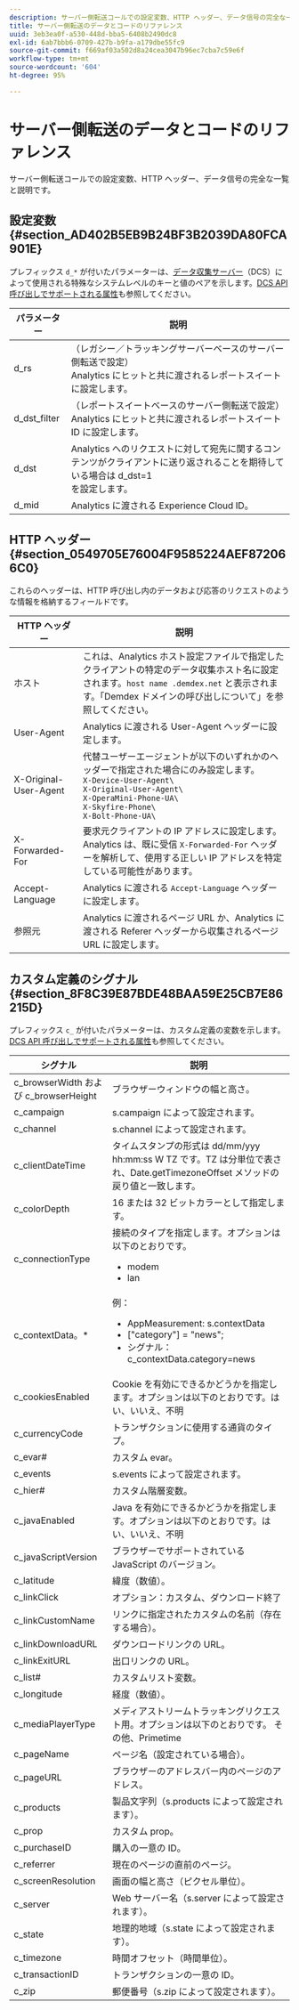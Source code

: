 ```yaml
---
description: サーバー側転送コールでの設定変数、HTTP ヘッダー、データ信号の完全な一覧と説明です。
title: サーバー側転送のデータとコードのリファレンス
uuid: 3eb3ea0f-a530-448d-bba5-6408b2490dc8
exl-id: 6ab7bbb6-0709-427b-b9fa-a179dbe55fc9
source-git-commit: f669af03a502d8a24cea3047b96ec7cba7c59e6f
workflow-type: tm+mt
source-wordcount: '604'
ht-degree: 95%

---
```


# サーバー側転送のデータとコードのリファレンス

サーバー側転送コールでの設定変数、HTTP ヘッダー、データ信号の完全な一覧と説明です。

## 設定変数 {#section_AD402B5EB9B24BF3B2039DA80FCA901E}

プレフィックス `d_*` が付いたパラメーターは、[データ収集サーバー](https://experienceleague.adobe.com/docs/audience-manager/user-guide/reference/system-components/components-data-collection.html)（DCS）によって使用される特殊なシステムレベルのキーと値のペアを示します。[DCS API 呼び出しでサポートされる属性](https://experienceleague.adobe.com/docs/audience-manager/user-guide/api-and-sdk-code/dcs/dcs-api-reference/dcs-keys.html)も参照してください。

| パラメーター | 説明 |
|--- |--- |
| d_rs | （レガシー／トラッキングサーバーベースのサーバー側転送で設定）<br>Analytics にヒットと共に渡されるレポートスイートに設定します。 |
| d_dst_filter | （レポートスイートベースのサーバー側転送で設定）<br>Analytics にヒットと共に渡されるレポートスイート ID に設定します。 |
| d_dst | Analytics へのリクエストに対して宛先に関するコンテンツがクライアントに送り返されることを期待している場合は d_dst=1<br> を設定します。 |
| d_mid | Analytics に渡される Experience Cloud ID。 |

## HTTP ヘッダー {#section_0549705E76004F9585224AEF872066C0}

これらのヘッダーは、HTTP 呼び出し内のデータおよび応答のリクエストのような情報を格納するフィールドです。

<!-- Meike, missing link in table below: "See Understanding Calls to the Demdex Domain" -->

| HTTP ヘッダー | 説明 |
|--- |--- |
| ホスト | これは、Analytics ホスト設定ファイルで指定したクライアントの特定のデータ収集ホスト名に設定されます。`host name .demdex.net` と表示されます。「Demdex ドメインの呼び出しについて」を参照してください。 |
| User-Agent | Analytics に渡される User-Agent ヘッダーに設定します。 |
| X-Original-User-Agent | 代替ユーザーエージェントが以下のいずれかのヘッダーで指定された場合にのみ設定します。</br>`X-Device-User-Agent\ `</br>`X-Original-User-Agent\`  </br>`X-OperaMini-Phone-UA\`</br>`X-Skyfire-Phone\`   </br>`X-Bolt-Phone-UA\`        |
| X-Forwarded-For | 要求元クライアントの IP アドレスに設定します。Analytics は、既に受信 `X-Forwarded-For` ヘッダーを解析して、使用する正しい IP アドレスを特定している可能性があります。 |
| Accept-Language | Analytics に渡される `Accept-Language` ヘッダーに設定します。 |
| 参照元 | Analytics に渡されるページ URL か、Analytics に渡される Referer ヘッダーから収集されるページ URL に設定します。 |

## カスタム定義のシグナル {#section_8F8C39E87BDE48BAA59E25CB7E86215D}

プレフィックス `c_` が付いたパラメーターは、カスタム定義の変数を示します。[DCS API 呼び出しでサポートされる属性](https://experienceleague.adobe.com/docs/audience-manager/user-guide/api-and-sdk-code/dcs/dcs-api-reference/dcs-keys.html)も参照してください。

| シグナル | 説明 |
|--- |--- |
| c_browserWidth および c_browserHeight | ブラウザーウィンドウの幅と高さ。 |
| c_campaign | s.campaign によって設定されます。 |
| c_channel | s.channel によって設定されます。 |
| c_clientDateTime | タイムスタンプの形式は dd/mm/yyy hh:mm:ss  W TZ です。TZ は分単位で表され、Date.getTimezoneOffset メソッドの戻り値と一致します。 |
| c_colorDepth | 16 または 32 ビットカラーとして指定します。 |
| c_connectionType | 接続のタイプを指定します。オプションは以下のとおりです。<ul><li>modem</li><li>lan</li></ul> |
| c_contextData。* | 例：<ul><li>AppMeasurement: s.contextData</li><li>[&quot;category&quot;] = &quot;news&quot;;</li><li>シグナル：c_contextData.category=news</li></ul> |
| c_cookiesEnabled | Cookie を有効にできるかどうかを指定します。オプションは以下のとおりです。はい、いいえ、不明 |
| c_currencyCode | トランザクションに使用する通貨のタイプ。 |
| c_evar# | カスタム evar。 |
| c_events | s.events によって設定されます。 |
| c_hier# | カスタム階層変数。 |
| c_javaEnabled | Java を有効にできるかどうかを指定します。オプションは以下のとおりです。はい、いいえ、不明 |
| c_javaScriptVersion | ブラウザーでサポートされている JavaScript のバージョン。 |
| c_latitude | 緯度（数値）。 |
| c_linkClick | オプション：カスタム、ダウンロード終了 |
| c_linkCustomName | リンクに指定されたカスタムの名前（存在する場合）。 |
| c_linkDownloadURL | ダウンロードリンクの URL。 |
| c_linkExitURL | 出口リンクの URL。 |
| c_list# | カスタムリスト変数。 |
| c_longitude | 経度（数値）。 |
| c_mediaPlayerType | メディアストリームトラッキングリクエスト用。オプションは以下のとおりです。        その他、Primetime |
| c_pageName | ページ名（設定されている場合）。 |
| c_pageURL | ブラウザーのアドレスバー内のページのアドレス。 |
| c_products | 製品文字列（s.products によって設定されます）。 |
| c_prop | カスタム prop。 |
| c_purchaseID | 購入の一意の ID。 |
| c_referrer | 現在のページの直前のページ。 |
| c_screenResolution | 画面の幅と高さ（ピクセル単位）。 |
| c_server | Web サーバー名（s.server によって設定されます）。 |
| c_state | 地理的地域（s.state によって設定されます）。 |
| c_timezone | 時間オフセット（時間単位）。 |
| c_transactionID | トランザクションの一意の ID。 |
| c_zip | 郵便番号（s.zip によって設定されます）。 |
